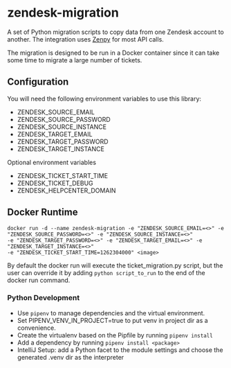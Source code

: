 # zendesk-migration
A set of Python migration scripts to copy data from one Zendesk account to another. The integration uses [Zenpy](https://github.com/facetoe/zenpy) for most API calls.

The migration is designed to be run in a Docker container since it can take some time to migrate a large number of tickets.

## Configuration
You will need the following environment variables to use this library:
* ZENDESK_SOURCE_EMAIL
* ZENDESK_SOURCE_PASSWORD
* ZENDESK_SOURCE_INSTANCE
* ZENDESK_TARGET_EMAIL
* ZENDESK_TARGET_PASSWORD
* ZENDESK_TARGET_INSTANCE

Optional environment variables
* ZENDESK_TICKET_START_TIME
* ZENDESK_TICKET_DEBUG
* ZENDESK_HELPCENTER_DOMAIN

## Docker Runtime
```
docker run -d --name zendesk-migration -e "ZENDESK_SOURCE_EMAIL=<>" -e "ZENDESK_SOURCE_PASSWORD=<>" -e "ZENDESK_SOURCE_INSTANCE=<>" 
-e "ZENDESK_TARGET_PASSWORD=<>" -e "ZENDESK_TARGET_EMAIL=<>" -e "ZENDESK_TARGET_INSTANCE=<>" 
-e "ZENDESK_TICKET_START_TIME=1262304000" <image>
```

By default the docker run will execute the ticket_migration.py script, but the user can override it by adding
`python script_to_run` to the end of the docker run command. 

### Python Development
* Use `pipenv` to manage dependencies and the virtual environment.
* Set PIPENV_VENV_IN_PROJECT=true to put venv in project dir as a convenience.
* Create the virtualenv based on the Pipfile by running `pipenv install`
* Add a dependency by running `pipenv install <package>` 
* IntelliJ Setup:  add a Python facet to the module settings and choose the generated .venv dir as the interpreter
